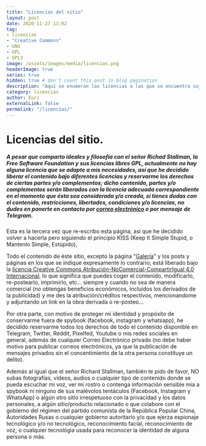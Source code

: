 ```yaml
---
title: "Licencias del sitio"
layout: post
date: 2020-11-27 13:02
tag:
- licencias
- "Creative Commons"
- GNU
- GPL
- GPL3
image: /assets/images/media/licencias.png
headerImage: true
series: true
hidden: true # don't count this post in blog pagination
description: "Aquí se enumeran las licencias a las que se encuentra sujeto el sitio y los créditos de el software y tecnologías usadas en el mismo."
category: licencias
author: Euri
externalLink: false
permalink: "/licencias/"
---
```


# Licencias del sitio.

##### A pesar que comparto ideales y filosofía con el señor Richad Stallman, la Free Software Foundation y sus licencias libres GPL, actualmente no hay alguna licencia que se adapte a mis necesidades, así que he decidido liberar el contenido bajo diferentes licencias y reservarme los derechos de ciertas partes y/o complementos; dicho contenido, partes y/o complementos serán liberados con la licencia adecuada correspondiente en el momento que ésta sea considerada y/o creada, si tienes dudas con el contenido, restricciones, libertades, condiciones y/o licencias, no dudes en ponerte en contacto por [correo electrónico](mailto:kontaktua@eurinaiz.com) o por mensaje de Telegram.


Esta es la tercera vez que re-escribo esta página, así que he decidido volver a hacerla pero siguiendo el principio KISS (Keep It Simple Stupid, o Mantenlo Simple, Estúpido),

Todo el contenido de éste sitio, excepto la página "[Galería](/galeria/)" y los posts y páginas en los que se indique expresamente lo contrario; está liberado bajo la [licencia Creative Commons Atribución-NoComercial-CompartirIgual 4.0 Internacional](https://creativecommons.org/licenses/by-nc-sa/4.0/), lo que significa que puedes coger el contenido, modificarlo, re-postearlo, imprimirlo, etc… siempre y cuando no sea de manera comercial (no obtengas beneficios económicos, incluidos los derivados de la publicidad) y me des la atribución/créditos respectivos, mencionandome y adjuntando un link en la obra derivada o re-posteo…

Por otra parte, con motivo de proteger mi identidad y propósito de conservarme fuera de spybook (facebook, instagram y whatsapp), he decidido reservarme todos los derechos de todo el contenido disponible en Telegram, Twitter, Reddit, Pixelfed, Youtube o mis redes sociales en general, además de cualquier Correo Electrónico privado (no debe haber motivo para publicar correos electrónicos, ya que la publicación de mensajes privados sin el concentimiento de la otra persona constituye un delito).

Además al igual que el señor Richard Stallman, también te pido de favor, NO subas fotografías, vídeos, audios o cualquier tipo de contenido donde se pueda escuchar mi voz, ver mi rostro o contenga información sensible mía a spybook ni ninguno de sus malévolos tentáculos (Facebook, Instagram y WhatsApp) o algún otro sitio irrespetuoso con la privacidad y los datos personales, a algún sitio/producto relacionado o que colabore con el gobierno del régimen del partido comunista de la República Popular China, Autoridades Rusas o cualquier gobierno autoritario y/o que ejerza espionaje tecnológico y/o no tecnológico, reconocimiento facial, reconocimiento de voz, o cualquier tecnológia usada para reconocer la identidad de alguna persona o más.




